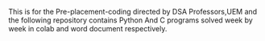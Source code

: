 This is for the Pre-placement-coding directed by DSA Professors,UEM and the following repository contains Python And C programs solved week by week in colab and word document respectively.
